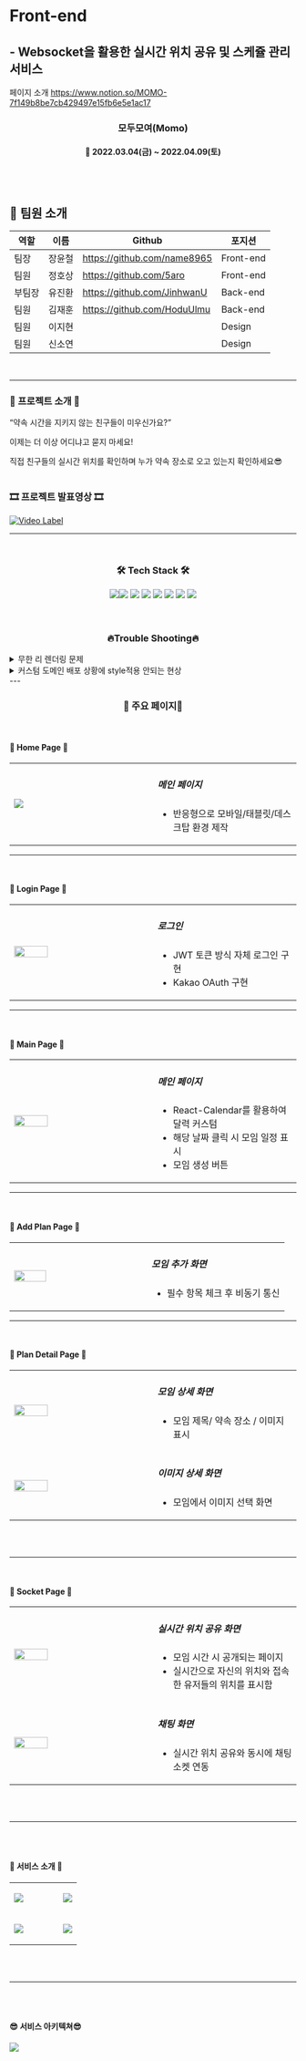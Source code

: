 #  Front-end
## - Websocket을 활용한 실시간 위치 공유 및 스케쥴 관리 서비스

페이지 소개
https://www.notion.so/MOMO-7f149b8be7cb429497e15fb6e5e1ac17

<h3 align="center"><b>모두모여(Momo)</b></h3>

<h4 align="center">📆 2022.03.04(금) ~ 2022.04.09(토)</h4>
<br>
<br>

## 📌 팀원 소개

역할 |이름 | Github | 포지션
-|-|-|-
팀장 | 장윤철 | https://github.com/name8965 | Front-end
팀원 | 정호상 |https://github.com/5aro | Front-end
부팀장 |유진환 | https://github.com/JinhwanU | Back-end
팀원 |김재훈 | https://github.com/HoduUlmu | Back-end
팀원 |이지현 | | Design
팀원 |신소연 |  | Design

<br>

---

<h3><b>🎫 프로젝트 소개 🎫</b></h3>
“약속 시간을 지키지 않는 친구들이 미우신가요?” <br>

이제는 더 이상 어디냐고 묻지 마세요! 

직접 친구들의 실시간 위치를 확인하며 누가 약속 장소로  오고 있는지 확인하세요😎
<br><br> 

<h3><b>🎞 프로젝트 발표영상 🎞</b></h3>

[![Video Label](https://user-images.githubusercontent.com/46017029/162713448-9b32cfa6-5959-4a12-8a79-05eea7ad1303.png)](https://youtu.be/529FAVILOAA)

---

<br>
<h3 align="center"><b>🛠 Tech Stack 🛠</b></h3>
<p align="center">
<img src="https://img.shields.io/badge/javascript-F7DF1E?style=for-the-badge&logo=javascript&logoColor=black"><img src="https://img.shields.io/badge/firebase-FFCA28?style=for-the-badge&logo=firebase&logoColor=white">
<img src="https://img.shields.io/badge/react-61DAFB?style=for-the-badge&logo=react&logoColor=black"> 
<img src="https://img.shields.io/badge/styled_components-DB7093?style=for-the-badge&logo=styled-components&logoColor=white">
<img src="https://img.shields.io/badge/Redux-764ABC?style=for-the-badge&logo=Redux&logoColor=white">
<img src="https://img.shields.io/badge/Redux_Toolkit-4D148C?style=for-the-badge&logo=Redux_Toolkit&logoColor=white">
<img src="https://img.shields.io/badge/stomp-7AB55C?style=for-the-badge&logo=stomp&logoColor=white">
<img src="https://img.shields.io/badge/kakao_maps-FFCD00?style=for-the-badge&logo=kakao_maps&logoColor=black">
</br>
<br><br>

<h3 align="center"><b>🔥Trouble Shooting🔥</b></h3>





<details>
<summary>무한 리 렌더링 문제</summary>
<div markdown="1">       

* 문제 상황
    *  실시간 위치 공유 페이지로 이동시 무한 렌더링 발생
    *  url path로 모임 ID를 받아오는 API를 호출하는것으로 해당 문제 인지
    *  한 컴포넌트에 400줄이 넘어가는 코드들(해당 페이지에 있는 닉네임설정, 소켓통신, 지도표시, 채팅 들)로 인해 버그가 자주 발생 
     *  당장 다음날이 중간발표로 인해 최소의 시간으로 문제를 해결해야함
* 문제 요소 가설
    1. 로그인 유저라면 유저의 닉네임 아니라면, 모달창으로 받은 게스트 닉네임을 닉네임으로 설정
    2. useParams으로 받아오는 랜덤URL의 주소로 받아온 모임ID값을 소켓전송하는 state인 userData에 넣어주는 과정에서 state변경
    3. 채팅 리시브 / 위치 리시브 받은 데이터를 리덕스에 저장과 동시에 useSelector로 받아오는 과정
    *  위 데이터들을 state저장 과정 중 useEffect의 update로인해 문제가 발생했다고 판단
* 의견 조율
    * 코드 정리가 되지 않고, 해당 페이지가 로드 되기전 부모 컴포넌트로부터 데이터를 받아 오면 리 렌더링과정이 사라질걸로 판단됨
    * 중간 발표까지 시간이 얼마 남지 않은 상황이라 문제 해결을 위해 코드 정리를 하는것은 불안 요소
* 의견 결정
    * 제한된 시간으로 당장은 로그인한 유저는 생각하지 않고 모달창으로 닉네임 설정 후 들어오기로 결정(무한 리렌더링 시점 전이므로)
    * 중간 발표 후 코드 리팩토링하여 기능 단위로 컴포넌트 분할
* 최종 적으로 App.js(로그인 유저 데이터 전달)=>PlanSetName.js(게스트 유저 작성)=>Plansocket.js(소켓 연결 및 리시브)=>PlanMap.js,PlanChating.js(지도 표시 ,채팅) 으로 기능 단위로 컴포넌트를 나누며, 하위로 갈수록 필요한 데이터를 미리 부모에서 받아서 props로 전달함
   

    
</div>
</details>


<details>
<summary> 커스텀 도메인 배포 상황에 style적용 안되는 현상</summary>
<div markdown="1">      
    
* 문제 상황
    * 로컬 환경에서는 문제가 없으나, 배포 환경에서 특정 페이지 로드 후 styled-component가 적용되지 않는 현상 
* 문제 요소 가설
    * deploy 과정에서 문제가 발생 했다고 판단
* 문제 원인 
    * 이미 warning으로 글로벌 스타일에서 @import를 사용하지 말라는 경고가 있었으나 무시하고 진행
```
    createGlobalStyle.js:46 Please do not use @import CSS syntax in createGlobalStyle at this time, as the CSSOM APIs we use in production do not handle it well. Instead, we recommend using a library such as react-helmet to inject a typical <link> meta tag to the stylesheet, or simply embedding it manually in your index.html <head> section for a simpler app.
```
    
* 문제 해결
    * 폰트를 @import 하는 과정 삭제 후 프로젝트 내 포트파일 추가
</div>
</details>
---


<br>
<h3 align="center"><b>📢 주요 페이지📢</b></h3>
<br>
<h4><b>📰 Home Page 📰</b></h4>

<table width="100%">
    <tr>
        <td width="50%"><img src="https://user-images.githubusercontent.com/46017029/162714742-83306429-4a3d-4514-b236-aadc0377cc6d.png" /></td>
        <td width="50%">
            <h5>메인 페이지</h5>
            <ul>
                <li>반응형으로 모바일/태블릿/데스크탑 환경 제작</li>
            </ul>
        </td>
    </tr>
</table>


---

<br>
<h4><b>📰 Login Page 📰</b></h4>

<table width="100%">
    <tr>
        <td width="50%"><img  width="50%" height="50%" src="https://user-images.githubusercontent.com/46017029/162714739-7760e807-6eaa-4551-9a9b-5df6e906c268.png" /></td>
        <td width="50%">
            <h5>로그인</h5>
            <ul>
                <li>JWT 토큰 방식 자체 로그인 구현</li>
                <li>Kakao OAuth 구현</li>
            </ul>
        </td>
    </tr>
</table>


---
<br>
<h4><b>📰 Main Page 📰</b></h4>

<table width="100%">
    <tr>
        <td width="50%"><img  width="50%" height="50%" src="https://user-images.githubusercontent.com/46017029/162714745-5ac5c9e8-8dc4-42a4-84e3-1818cc1affac.png" /></td>
        <td width="50%">
            <h5>메인 페이지</h5>
            <ul>
                <li>React-Calendar를 활용하여 달력 커스텀</li>
                <li>해당 날짜 클릭 시 모임 일정 표시</li>
                <li>모임 생성 버튼</li>
            </ul>
        </td>
    </tr>
</table>


---


<br>
<h4><b>📰 Add Plan Page 📰</b></h4>

<table width="100%">
    <tr>
        <td width="50%"><img  width="50%" height="50%" src="https://user-images.githubusercontent.com/46017029/162714762-d2587bc8-5896-4617-b9e6-00294f41e807.png" /></td>
        <td width="50%">
            <h5>모임 추가 화면</h5>
            <ul>
                <li>필수 항목 체크 후 비동기 통신</li>
            </ul>
        </td>
    </tr>
</table>


---

<br>
<h4><b>📰 Plan Detail Page 📰</b></h4>
<table width="100%">
    <tr>
        <td width="50%"><img  width="50%" height="50%" src="https://user-images.githubusercontent.com/46017029/162714734-22f10be9-ebf0-4bee-bb5d-c449f807749a.png" /></td>
        <td width="50%">
            <h5>모임 상세 화면</h5>
            <ul>
                <li>모임 제목/ 약속 장소 / 이미지 표시</li>
            </ul>
        </td>
    </tr>
    <tr>
        <td width="50%"><img  width="50%" height="50%" src="https://user-images.githubusercontent.com/46017029/162714747-7d33d081-c6b8-4383-9bff-04883939503e.png" /></td>
        <td width="50%">
            <h5>이미지 상세 화면</h5>
            <ul>
                <li>모임에서 이미지 선택 화면</li>
            </ul>
        </td>
    </tr>
</table>

<br><br>

---
<br>
<h4><b>📰 Socket Page 📰</b></h4>
<table width="100%">
    <tr>
        <td width="50%"><img width="50%" height="50%" src="https://user-images.githubusercontent.com/46017029/162714754-7d494bca-3b15-41ff-9c6a-7b03e1121526.png" /></td>
        <td width="50%">
            <h5>실시간 위치 공유 화면</h5>
            <ul>
                <li>모임 시간 시 공개되는 페이지</li>
                <li>실시간으로 자신의 위치와 접속한 유저들의 위치를 표시함</li>
            </ul>
        </td>
    </tr>
    <tr>
        <td width="50%"><img  width="50%" height="50%" src="https://user-images.githubusercontent.com/46017029/162714758-0f8a3f12-eb65-427b-9515-ce8f5e10fed0.png" /></td>
        <td width="50%">
            <h5>채팅 화면</h5>
            <ul>
                <li>실시간 위치 공유와 동시에 채팅 소켓 연동</li>
            </ul>
        </td>
    </tr>
</table>

<br><br>

---

<br><br>







<h4><b>📰 서비스 소개 📰</b></h4>
<table width="100%">
    <tr>
        <td width="50%"><img src="https://user-images.githubusercontent.com/46017029/162721354-994471ea-ee2b-4d95-9f11-9e03ebfc019e.png" /></td>
        <td width="50%">
            <ul>
                <img src="https://user-images.githubusercontent.com/46017029/162721352-66f34a75-718e-4e09-86a6-2b0ac089db4a.png"/>
            </ul>
        </td>
    </tr>
    <tr>
        <td width="50%"><img src="https://user-images.githubusercontent.com/46017029/162721344-aac344d9-e3ea-4efd-ae15-85e4879717b7.png" /></td>
        <td width="50%">
            <ul>
                <img src="https://user-images.githubusercontent.com/46017029/162721357-542605b4-4d00-45f4-a5b0-bb3f60e9903b.png"/>
            </ul>
        </td>
    </tr>
</table>
<br><br>

---

<br><br>

<h4><b>😎 서비스 아키텍쳐😎</b></h4>

<img src="https://user-images.githubusercontent.com/46017029/162722779-dbdec16e-6c4c-490e-ab16-31398f643421.png"/>




